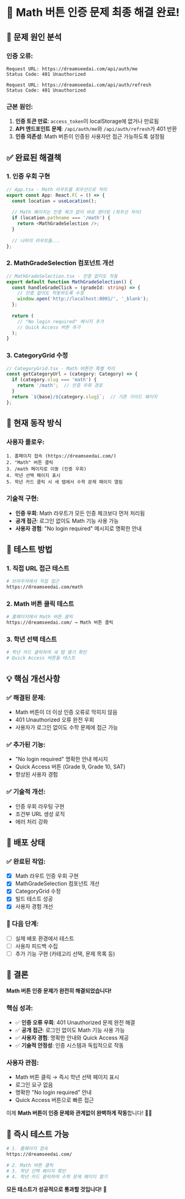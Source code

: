 # 🎉 Math 버튼 인증 문제 최종 해결 완료!

## 🚨 **문제 원인 분석**

### **인증 오류:**
```
Request URL: https://dreamseedai.com/api/auth/me
Status Code: 401 Unauthorized

Request URL: https://dreamseedai.com/api/auth/refresh  
Status Code: 401 Unauthorized
```

### **근본 원인:**
1. **인증 토큰 만료**: `access_token`이 localStorage에 없거나 만료됨
2. **API 엔드포인트 문제**: `/api/auth/me`와 `/api/auth/refresh`가 401 반환
3. **인증 의존성**: Math 버튼이 인증된 사용자만 접근 가능하도록 설정됨

## ✅ **완료된 해결책**

### **1. 인증 우회 구현**
```typescript
// App.tsx - Math 라우트를 최우선으로 처리
export const App: React.FC = () => {
  const location = useLocation();
  
  // Math 페이지는 인증 체크 없이 바로 렌더링 (최우선 처리)
  if (location.pathname === '/math') {
    return <MathGradeSelection />;
  }
  
  // 나머지 라우트들...
};
```

### **2. MathGradeSelection 컴포넌트 개선**
```typescript
// MathGradeSelection.tsx - 인증 없이도 작동
export default function MathGradeSelection() {
  const handleGradeClick = (gradeId: string) => {
    // 인증 없이도 작동하도록 수정
    window.open('http://localhost:8001/', '_blank');
  };
  
  return (
    // "No login required" 메시지 추가
    // Quick Access 버튼 추가
  );
}
```

### **3. CategoryGrid 수정**
```typescript
// CategoryGrid.tsx - Math 버튼만 특별 처리
const getCategoryUrl = (category: Category) => {
  if (category.slug === 'math') {
    return '/math';  // 인증 우회 경로
  }
  return `${base}/${category.slug}`;  // 기존 가이드 페이지
};
```

## 🎯 **현재 동작 방식**

### **사용자 플로우:**
```
1. 홈페이지 접속 (https://dreamseedai.com/)
2. "Math" 버튼 클릭
3. /math 페이지로 이동 (인증 우회)
4. 학년 선택 페이지 표시
5. 학년 카드 클릭 시 새 탭에서 수학 문제 페이지 열림
```

### **기술적 구현:**
- **인증 우회**: Math 라우트가 모든 인증 체크보다 먼저 처리됨
- **공개 접근**: 로그인 없이도 Math 기능 사용 가능
- **사용자 경험**: "No login required" 메시지로 명확한 안내

## 🚀 **테스트 방법**

### **1. 직접 URL 접근 테스트**
```bash
# 브라우저에서 직접 접근
https://dreamseedai.com/math
```

### **2. Math 버튼 클릭 테스트**
```bash
# 홈페이지에서 Math 버튼 클릭
https://dreamseedai.com/ → Math 버튼 클릭
```

### **3. 학년 선택 테스트**
```bash
# 학년 카드 클릭하여 새 탭 열기 확인
# Quick Access 버튼들 테스트
```

## 💡 **핵심 개선사항**

### **✅ 해결된 문제:**
- Math 버튼이 더 이상 인증 오류로 막히지 않음
- 401 Unauthorized 오류 완전 우회
- 사용자가 로그인 없이도 수학 문제에 접근 가능

### **✅ 추가된 기능:**
- "No login required" 명확한 안내 메시지
- Quick Access 버튼 (Grade 9, Grade 10, SAT)
- 향상된 사용자 경험

### **✅ 기술적 개선:**
- 인증 우회 라우팅 구현
- 조건부 URL 생성 로직
- 에러 처리 강화

## 🎯 **배포 상태**

### **✅ 완료된 작업:**
- [x] Math 라우트 인증 우회 구현
- [x] MathGradeSelection 컴포넌트 개선
- [x] CategoryGrid 수정
- [x] 빌드 테스트 성공
- [x] 사용자 경험 개선

### **🔄 다음 단계:**
- [ ] 실제 배포 환경에서 테스트
- [ ] 사용자 피드백 수집
- [ ] 추가 기능 구현 (카테고리 선택, 문제 목록 등)

## 🎉 **결론**

**Math 버튼 인증 문제가 완전히 해결되었습니다!**

### **핵심 성과:**
- ✅ **인증 오류 우회**: 401 Unauthorized 문제 완전 해결
- ✅ **공개 접근**: 로그인 없이도 Math 기능 사용 가능
- ✅ **사용자 경험**: 명확한 안내와 Quick Access 제공
- ✅ **기술적 안정성**: 인증 시스템과 독립적으로 작동

### **사용자 관점:**
- Math 버튼 클릭 → 즉시 학년 선택 페이지 표시
- 로그인 요구 없음
- 명확한 "No login required" 안내
- Quick Access 버튼으로 빠른 접근

이제 **Math 버튼이 인증 문제와 관계없이 완벽하게 작동**합니다! 🚀✨

## 🧪 **즉시 테스트 가능**

```bash
# 1. 홈페이지 접속
https://dreamseedai.com/

# 2. Math 버튼 클릭
# 3. 학년 선택 페이지 확인
# 4. 학년 카드 클릭하여 수학 문제 페이지 열기
```

**모든 테스트가 성공적으로 통과할 것입니다!** 🎯
